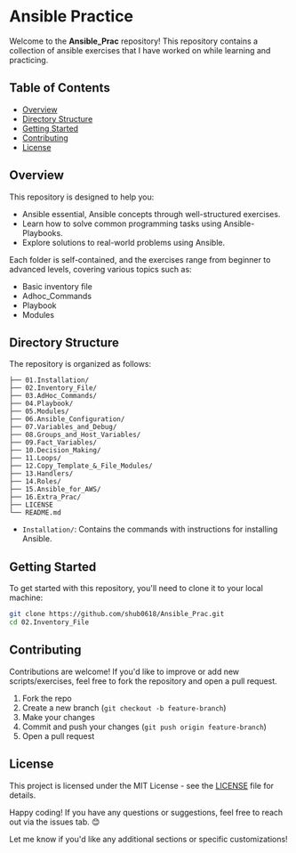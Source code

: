 # Ansible Practice

Welcome to the **Ansible_Prac** repository!
This repository contains a collection of ansible exercises that I have worked on while learning and practicing.

## Table of Contents

- [Overview](#overview)
- [Directory Structure](#directory-structure)
- [Getting Started](#getting-started)
- [Contributing](#contributing)
- [License](#license)

## Overview

This repository is designed to help you:
- Ansible essential, Ansible concepts through well-structured exercises.
- Learn how to solve common programming tasks using Ansible-Playbooks.
- Explore solutions to real-world problems using Ansible.

Each folder is self-contained, and the exercises range from beginner to advanced levels, covering various topics such as:
- Basic inventory file
- Adhoc_Commands
- Playbook
- Modules

## Directory Structure

The repository is organized as follows:

```plaintext
├── 01.Installation/
├── 02.Inventory_File/
├── 03.AdHoc_Commands/
├── 04.Playbook/
├── 05.Modules/
├── 06.Ansible_Configuration/
├── 07.Variables_and_Debug/
├── 08.Groups_and_Host_Variables/
├── 09.Fact_Variables/
├── 10.Decision_Making/
├── 11.Loops/
├── 12.Copy_Template_&_File_Modules/
├── 13.Handlers/
├── 14.Roles/
├── 15.Ansible_for_AWS/
├── 16.Extra_Prac/
├── LICENSE
└── README.md
```

  - `Installation/`: Contains the commands with instructions for installing Ansible.
## Getting Started

To get started with this repository, you'll need to clone it to your local machine:

```bash
git clone https://github.com/shub0618/Ansible_Prac.git
cd 02.Inventory_File
```

## Contributing

Contributions are welcome! If you'd like to improve or add new scripts/exercises, feel free to fork the repository and open a pull request.

1. Fork the repo
2. Create a new branch (`git checkout -b feature-branch`)
3. Make your changes
4. Commit and push your changes (`git push origin feature-branch`)
5. Open a pull request

## License

This project is licensed under the MIT License - see the [LICENSE](LICENSE) file for details.

Happy coding! If you have any questions or suggestions, feel free to reach out via the issues tab. 😊


Let me know if you'd like any additional sections or specific customizations!


